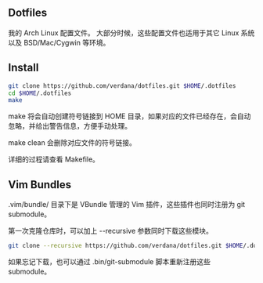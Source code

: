 ## Dotfiles

我的 Arch Linux 配置文件。
大部分时候，这些配置文件也适用于其它 Linux 系统以及 BSD/Mac/Cygwin 等环境。

## Install

```sh
git clone https://github.com/verdana/dotfiles.git $HOME/.dotfiles
cd $HOME/.dotfiles
make
```

make 将会自动创建符号链接到 HOME 目录，如果对应的文件已经存在，会自动忽略，并给出警告信息，方便手动处理。

make clean 会删除对应文件的符号链接。

详细的过程请查看 Makefile。


## Vim Bundles

.vim/bundle/ 目录下是 VBundle 管理的 Vim 插件，这些插件也同时注册为 git submodule。

第一次克隆仓库时，可以加上 --recursive 参数同时下载这些模块。

```sh
git clone --recursive https://github.com/verdana/dotfiles.git $HOME/.dotfiles
```

如果忘记下载，也可以通过 .bin/git-submodule 脚本重新注册这些 submodule。

